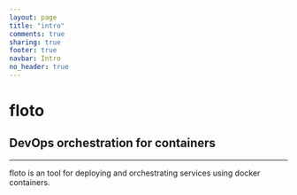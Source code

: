 ```yaml
---
layout: page
title: "intro"
comments: true
sharing: true
footer: true
navbar: Intro
no_header: true
---
```


# floto

## DevOps orchestration for containers


---

floto is an tool for deploying and orchestrating services using docker containers.